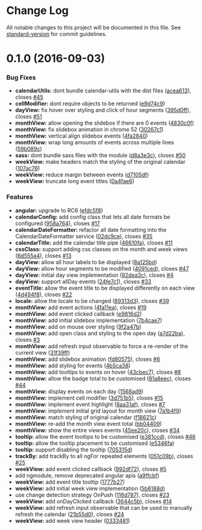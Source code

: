# Change Log

All notable changes to this project will be documented in this file. See [standard-version](https://github.com/conventional-changelog/standard-version) for commit guidelines.

<a name="0.1.0"></a>
# 0.1.0 (2016-09-03)


### Bug Fixes

* **calendarUtils:** dont bundle calendar-utils with the dist files ([acea613](https://github.com/mattlewis92/angular2-calendar/commit/acea613)), closes [#45](https://github.com/mattlewis92/angular2-calendar/issues/45)
* **cellModifier:** dont require objects to be returned ([e9d74c9](https://github.com/mattlewis92/angular2-calendar/commit/e9d74c9))
* **dayView:** fix hover over styling and click of hour segments ([395d0ff](https://github.com/mattlewis92/angular2-calendar/commit/395d0ff)), closes [#51](https://github.com/mattlewis92/angular2-calendar/issues/51)
* **monthView:** allow opening the slidebox if there are 0 events ([4830c0f](https://github.com/mattlewis92/angular2-calendar/commit/4830c0f))
* **monthView:** fix slidebox animation in chrome 52 ([30267c1](https://github.com/mattlewis92/angular2-calendar/commit/30267c1))
* **monthView:** vertical align slidebox events ([4fa2840](https://github.com/mattlewis92/angular2-calendar/commit/4fa2840))
* **monthView:** wrap long amounts of events across multiple lines ([59b089c](https://github.com/mattlewis92/angular2-calendar/commit/59b089c))
* **sass:** dont bundle sass files with the module ([d8a3e3c](https://github.com/mattlewis92/angular2-calendar/commit/d8a3e3c)), closes [#50](https://github.com/mattlewis92/angular2-calendar/issues/50)
* **weekView:** make headers match the styling of the original calendar ([107ac76](https://github.com/mattlewis92/angular2-calendar/commit/107ac76))
* **weekView:** reduce margin between events ([d7105df](https://github.com/mattlewis92/angular2-calendar/commit/d7105df))
* **weekView:** truncate long event titles ([0a4fae6](https://github.com/mattlewis92/angular2-calendar/commit/0a4fae6))


### Features

* **angular:** upgrade to RC6 ([efdc5f8](https://github.com/mattlewis92/angular2-calendar/commit/efdc5f8))
* **calendarConfig:** add config class that lets all date formats be configured ([958a764](https://github.com/mattlewis92/angular2-calendar/commit/958a764)), closes [#17](https://github.com/mattlewis92/angular2-calendar/issues/17)
* **calendarDateFormatter:** refactor all date formatting into the CalendarDateFormatter service ([02dc9ce](https://github.com/mattlewis92/angular2-calendar/commit/02dc9ce)), closes [#35](https://github.com/mattlewis92/angular2-calendar/issues/35)
* **calendarTitle:** add the calendar title pipe ([46610fa](https://github.com/mattlewis92/angular2-calendar/commit/46610fa)), closes [#11](https://github.com/mattlewis92/angular2-calendar/issues/11)
* **cssClass:** support adding css classes on the month and week views ([6d555a4](https://github.com/mattlewis92/angular2-calendar/commit/6d555a4)), closes [#13](https://github.com/mattlewis92/angular2-calendar/issues/13)
* **dayView:** allow all hour labels to be displayed ([8a125bd](https://github.com/mattlewis92/angular2-calendar/commit/8a125bd))
* **dayView:** allow hour segments to be modified ([4091ced](https://github.com/mattlewis92/angular2-calendar/commit/4091ced)), closes [#47](https://github.com/mattlewis92/angular2-calendar/issues/47)
* **dayView:** initial day view implementation ([92dea3c](https://github.com/mattlewis92/angular2-calendar/commit/92dea3c)), closes [#4](https://github.com/mattlewis92/angular2-calendar/issues/4)
* **dayView:** support allDay events ([24fe7c1](https://github.com/mattlewis92/angular2-calendar/commit/24fe7c1)), closes [#33](https://github.com/mattlewis92/angular2-calendar/issues/33)
* **eventTitle:** allow the event title to be displayed differently on each view ([4d494f8](https://github.com/mattlewis92/angular2-calendar/commit/4d494f8)), closes [#22](https://github.com/mattlewis92/angular2-calendar/issues/22)
* **locale:** allow the locale to be changed ([89313d3](https://github.com/mattlewis92/angular2-calendar/commit/89313d3)), closes [#39](https://github.com/mattlewis92/angular2-calendar/issues/39)
* **monthView:** add event actions ([4fa11ea](https://github.com/mattlewis92/angular2-calendar/commit/4fa11ea)), closes [#19](https://github.com/mattlewis92/angular2-calendar/issues/19)
* **monthView:** add event clicked callback ([e9816d2](https://github.com/mattlewis92/angular2-calendar/commit/e9816d2))
* **monthView:** add initial slidebox implementation ([7b4cae7](https://github.com/mattlewis92/angular2-calendar/commit/7b4cae7))
* **monthView:** add on mouse over styling ([9f2a47b](https://github.com/mattlewis92/angular2-calendar/commit/9f2a47b))
* **monthView:** add open class and styling to the open day ([a7d22ba](https://github.com/mattlewis92/angular2-calendar/commit/a7d22ba)), closes [#3](https://github.com/mattlewis92/angular2-calendar/issues/3)
* **monthView:** add refresh input observable to force a re-render of the current view ([31f39ff](https://github.com/mattlewis92/angular2-calendar/commit/31f39ff))
* **monthView:** add slidebox animation ([fd80575](https://github.com/mattlewis92/angular2-calendar/commit/fd80575)), closes [#6](https://github.com/mattlewis92/angular2-calendar/issues/6)
* **monthView:** add styling for events ([4b5ca38](https://github.com/mattlewis92/angular2-calendar/commit/4b5ca38))
* **monthView:** add tooltips to events on hover ([43cbec7](https://github.com/mattlewis92/angular2-calendar/commit/43cbec7)), closes [#8](https://github.com/mattlewis92/angular2-calendar/issues/8)
* **monthView:** allow the badge total to be customised ([81a8eec](https://github.com/mattlewis92/angular2-calendar/commit/81a8eec)), closes [#44](https://github.com/mattlewis92/angular2-calendar/issues/44)
* **monthView:** display events on each day ([1568ad9](https://github.com/mattlewis92/angular2-calendar/commit/1568ad9))
* **monthView:** implement cell modifier ([3d751b5](https://github.com/mattlewis92/angular2-calendar/commit/3d751b5)), closes [#15](https://github.com/mattlewis92/angular2-calendar/issues/15)
* **monthView:** implement event highlight ([8aa31af](https://github.com/mattlewis92/angular2-calendar/commit/8aa31af)), closes [#7](https://github.com/mattlewis92/angular2-calendar/issues/7)
* **monthView:** implement initial grid layout for month view ([7a1b4f9](https://github.com/mattlewis92/angular2-calendar/commit/7a1b4f9))
* **monthView:** match styling of original calendar ([f18621c](https://github.com/mattlewis92/angular2-calendar/commit/f18621c))
* **monthView:** re-add the month view event total ([bb04409](https://github.com/mattlewis92/angular2-calendar/commit/bb04409))
* **monthView:** show the entire views events ([45ee20c](https://github.com/mattlewis92/angular2-calendar/commit/45ee20c)), closes [#34](https://github.com/mattlewis92/angular2-calendar/issues/34)
* **tooltip:** allow the event tooltips to be customised ([e381ccd](https://github.com/mattlewis92/angular2-calendar/commit/e381ccd)), closes [#46](https://github.com/mattlewis92/angular2-calendar/issues/46)
* **tooltip:** allow the tooltip placement to be customised ([e5346fa](https://github.com/mattlewis92/angular2-calendar/commit/e5346fa))
* **tooltip:** support disabling the tooltip ([705315d](https://github.com/mattlewis92/angular2-calendar/commit/705315d))
* **trackBy:** add trackBy to all ngFor repeated elements ([051c09b](https://github.com/mattlewis92/angular2-calendar/commit/051c09b)), closes [#25](https://github.com/mattlewis92/angular2-calendar/issues/25)
* **weekView:** add event clicked callback ([992df72](https://github.com/mattlewis92/angular2-calendar/commit/992df72)), closes [#5](https://github.com/mattlewis92/angular2-calendar/issues/5)
* add ngmodule, remove deprecated angular apis ([a9ffcbf](https://github.com/mattlewis92/angular2-calendar/commit/a9ffcbf))
* **weekView:** add event title tooltip ([1777b27](https://github.com/mattlewis92/angular2-calendar/commit/1777b27))
* **weekView:** add initial week view implementation ([5b6188d](https://github.com/mattlewis92/angular2-calendar/commit/5b6188d))
* use change detection strategy OnPush ([116d787](https://github.com/mattlewis92/angular2-calendar/commit/116d787)), closes [#23](https://github.com/mattlewis92/angular2-calendar/issues/23)
* **weekView:** add onDayClicked callback ([3644c5b](https://github.com/mattlewis92/angular2-calendar/commit/3644c5b)), closes [#14](https://github.com/mattlewis92/angular2-calendar/issues/14)
* **weekView:** add refresh input observable that can be used to manually refresh the calendar ([21b55d0](https://github.com/mattlewis92/angular2-calendar/commit/21b55d0)), closes [#24](https://github.com/mattlewis92/angular2-calendar/issues/24)
* **weekView:** add week view header ([0333481](https://github.com/mattlewis92/angular2-calendar/commit/0333481))
